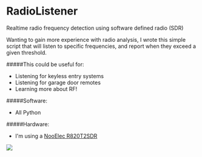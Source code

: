 # RadioListener
Realtime radio frequency detection using software defined radio (SDR)

Wanting to gain more experience with radio analysis, I wrote this simple script that will listen to specific frequencies, and report when they exceed a given threshold.
 
#####This could be useful for:
- Listening for keyless entry systems
- Listening for garage door remotes
- Learning more about RF!
 
#####Software:
 - All Python
 
#####Hardware: 
- I'm using a [NooElec R820T2SDR](https://www.nooelec.com/store/sdr/sdr-receivers/nesdr-mini-2.html)

![](https://streamable.com/ze7kz2)